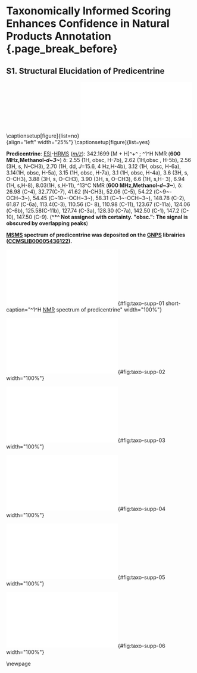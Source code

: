 # Taxonomically Informed Scoring Enhances Confidence in Natural Products Annotation {.page_break_before}

## S1. Structural Elucidation of Predicentrine

\captionsetup[figure]{list=no}
![](images/OUTYMWDDJORZOH.pdf "OUTYMWDDJORZOH"){align="left" width="25%"}
\captionsetup[figure]{list=yes}


**Predicentrine**: [ESI](#esi)-[HR](#hr)[MS](#ms) ([*m/z*](#mz)): 342.1699 [M + H]^+^ ; ^1^H NMR (**600 MHz,Methanol-*d~3~***) δ: 2.55 (1H, obsc, H-7b), 2.62 (1H,obsc , H-5b), 2.56 (3H, s, N–CH3), 2.70 (1H, dd, *J*=15.6, 4 Hz,H-4b), 3.12 (1H, obsc, H-6a), 3.14(1H, obsc, H-5a), 3.15 (1H, obsc, H-7a), 3.1 (1H, obsc, H-4a), 3.6 (3H, s, O–CH3), 3.88 (3H, s, O–CH3), 3.90 (3H, s, O–CH3), 6.6 (1H, s,H- 3), 6.94 (1H, s,H-8), 8.03(1H, s,H-11), ^13^C NMR (**600 MHz,Methanol-*d~3~***), δ: 26.98 (C-4), 32.77(C-7), 41.62 (N-CH3), 52.06 (C-5), 54.22 (C~9~-OCH~3~), 54.45 (C~10~-OCH~3~), 58.31 (C~1~-OCH~3~), 148.78 (C-2), 61.87 (C-6a), 113.4(C-3), 110.56 (C- 8), 110.98 (C-11), 123.67 (C-11a), 124.06 (C-6b), 125.58(C-11b), 127.74 (C-3a), 128.30 (C-7a), 142.50 (C-1), 147.2 (C- 10), 147.50 (C-9). (**^\*^ Not assigned with certainty. "obsc.": The signal is obscured by overlapping peaks**)

**[MSMS](#msms) spectrum of predicentrine was deposited on the [GNPS](#gnps) librairies ([CCMSLIB00005436122](https://gnps.ucsd.edu/ProteoSAFe/gnpslibraryspectrum.jsp?SpectrumID=CCMSLIB00005436122)).**

![ ^1^H [NMR](#nmr) spectrum of predicentrine](images/taxo-supp-01.pdf "taxo-supp-01"){#fig:taxo-supp-01 short-caption="^1^H [NMR](#nmr) spectrum of predicentrine" width="100%"}

![[COSY](#cosy) spectrum of predicentrine](images/taxo-supp-02.pdf "taxo-supp-02"){#fig:taxo-supp-02 width="100%"} 

![[DEPT](#dept) spectrum of predicentrine](images/taxo-supp-03.pdf "taxo-supp-03"){#fig:taxo-supp-03 width="100%"}

![[DEPT](#dept)-[HSQC](#hsqc) spectrum of predicentrine](images/taxo-supp-04.pdf "taxo-supp-04"){#fig:taxo-supp-04 width="100%"}

![[HMBC](#hmbc) spectrum of predicentrine](images/taxo-supp-05.pdf "taxo-supp-05"){#fig:taxo-supp-05 width="100%"}

![[HR](#hr)[MS](#ms) spectrum of predicentrine](images/taxo-supp-06.pdf "taxo-supp-06"){#fig:taxo-supp-06 width="100%"}

\newpage